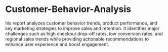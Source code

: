 # Customer-Behavior-Analysis
his report analyzes customer behavior trends, product performance, and key marketing strategies to improve sales and retention. It identifies major challenges such as high checkout drop-off rates, low conversion rates, and regional sales trends while providing actionable recommendations to enhance user experience and boost engagement.
